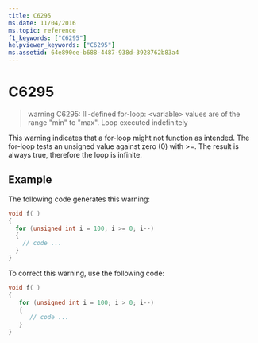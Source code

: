 ```yaml
---
title: C6295
ms.date: 11/04/2016
ms.topic: reference
f1_keywords: ["C6295"]
helpviewer_keywords: ["C6295"]
ms.assetid: 64e890ee-b688-4487-938d-3928762b83a4
---
```

# C6295

> warning C6295: Ill-defined for-loop: \<variable> values are of the range "min" to "max". Loop executed indefinitely

This warning indicates that a for-loop might not function as intended. The for-loop tests an unsigned value against zero (0) with >=. The result is always true, therefore the loop is infinite.

## Example

The following code generates this warning:

```cpp
void f( )
{
  for (unsigned int i = 100; i >= 0; i--)
  {
    // code ...
  }
}
```

To correct this warning, use the following code:

```cpp
void f( )
{
   for (unsigned int i = 100; i > 0; i--)
   {
      // code ...
   }
}
```
